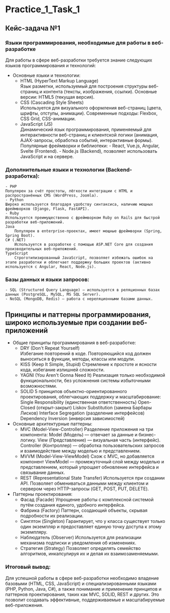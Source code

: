 # Practice_1_Task_1
## Кейс-задача №1
### Языки программирования, необходимые для работы в веб-разработке  
Для работы в сфере веб-разработки требуется знание следующих языков программирования и технологий:
- Основные языки и технологии:
  - HTML (HyperText Markup Language)  
        Язык разметки, используемый для построения структуры веб-страниц и контента (тексты, изображения, ссылки).
        Основные версии: HTML5 (текущая версия).
  - CSS (Cascading Style Sheets)  
        Используется для визуального оформления веб-страниц (цвета, шрифты, отступы, анимации).
        Современные подходы: Flexbox, CSS Grid, CSS-анимации.
  - JavaScript (JS)  
        Динамический язык программирования, применяемый для интерактивности веб-страниц и клиентской логики (анимация, AJAX-запросы, обработка событий, интерактивные формы).
        Популярные фреймворки и библиотеки:
            - React, Vue.js, Angular, Svelte (Frontend).
            - Node.js (Backend), позволяет использовать JavaScript и на сервере.
### Дополнительные языки и технологии (Backend-разработка):  
    - PHP  
    Популярен за счёт простоты, лёгкости интеграции с HTML и распространённых CMS (WordPress, Joomla).
    - Python  
    Широко используется благодаря удобству синтаксиса, наличию мощных фреймворков (Django, Flask, FastAPI).
    - Ruby  
    Используется преимущественно с фреймворком Ruby on Rails для быстрой разработки веб-приложений.
    Java
        Популярен в enterprise-проектах, имеет мощные фреймворки (Spring, Spring Boot).
    C# (.NET)
        Используется в разработке с помощью ASP.NET Core для создания производительных веб-приложений.
    TypeScript
        Строготипизированный JavaScript, позволяет избежать ошибок на этапе разработки и облегчает поддержку больших проектов (активно используется с Angular, React, Node.js).
### Базы данных и языки запросов:  
    - SQL (Structured Query Language) — используется в реляционных базах данных (PostgreSQL, MySQL, MS SQL Server).
    - NoSQL (MongoDB, Redis) — работа с нереляционными базами данных.
## Принципы и паттерны программирования, широко используемые при создании веб-приложений
- Общие принципы программирования в веб-разработке:
    - DRY (Don't Repeat Yourself)  
        Избегание повторений в коде. Повторяющийся код должен выноситься в функции, методы, классы или модули.
    - KISS (Keep It Simple, Stupid)
        Стремление к простоте и ясности кода, избегание излишней сложности.
    - YAGNI (You Aren't Gonna Need It)
        Реализация только необходимой функциональности, без усложнения системы избыточными возможностями.
    - SOLID
        5 принципов объектно-ориентированного проектирования, облегчающих поддержку и масштабирование:
            Single Responsibility (единственная ответственность)
            Open-Closed (открыт-закрыт)
            Liskov Substitution (замена Барбары Лисков)
            Interface Segregation (разделение интерфейсов)
            Dependency Inversion (инверсия зависимостей)
- Основные архитектурные паттерны:
    - MVC (Model-View-Controller)
        Разделение приложения на три компонента:
            Model (Модель) — отвечает за данные и бизнес-логику.
            View (Представление) — визуальная часть (интерфейс).
            Controller (Контроллер) — обработка пользовательских запросов и взаимодействие между моделью и представлением.
    - MVVM (Model-View-ViewModel)
        Схож с MVC, но добавляется компонент ViewModel — промежуточный слой между моделью и представлением, который упрощает обновление интерфейса и связывание данных.
    - REST (Representational State Transfer)
        Используется при создании API. Позволяет обмениваться данными между клиентом и сервером через HTTP-запросы (GET, POST, PUT, DELETE).
- Паттерны проектирования:
    - Фасад (Facade)
        Упрощение работы с комплексной системой путём создания единого, удобного интерфейса.
    - Фабрика (Factory)
        Паттерн, создающий объекты, скрывая подробности их реализации.
    - Синглтон (Singleton)
        Гарантирует, что у класса существует только один экземпляр и предоставляет единую точку доступа к этому экземпляру.
    - Наблюдатель (Observer)
        Используется для реализации механизма подписки и уведомления об изменениях.
    - Стратегия (Strategy)
        Позволяет определять семейство алгоритмов, инкапсулируя их и делая их взаимозаменяемыми.
### Итоговый вывод:  
Для успешной работы в сфере веб-разработки необходимо владение базовыми (HTML, CSS, JavaScript) и специализированными языками (PHP, Python, Java, C#), а также понимание и применение принципов и паттернов проектирования, таких как MVC, SOLID, REST и других. Это позволит создавать эффективные, поддерживаемые и масштабируемые веб-приложения.
